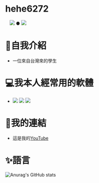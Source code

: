 # hehe6272
　<img src="https://img.shields.io/badge/YouTUbe-%E7%8E%9F%E7%8F%84MinXuan-7289DA.svg?logo=YouTUbe&style=social">
    ●
    <img src="https://img.shields.io/badge/Discord-.minxuan20061009-7289DA.svg?logo=discord&style=social">
# 👤自我介紹
* 一位來自台灣來的學生
# 💻我本人經常用的軟體
- <img src="https://img.shields.io/badge/Adobe-photoshop-00C8FF.svg?logo=adobe-photoshop&style=plastic">
    <img src="https://img.shields.io/badge/Adobe%20-illustrator-FF7C00.svg?logo=adobe-illustrator&style=plastic">
    <img src="https://img.shields.io/badge/Adobe-lightroom%20classic-ADD5EC.svg?logo=adobe-lightroom-classic&style=plastic">
# 🔗我的連結
- 這是我的[YouTube](https://youtube.com/@MinXuan_tw?si=guNYBxlWnlIersH7)
# ✨語言
![Anurag's GitHub stats](https://github-readme-stats.vercel.app/api?username=hehe6272&show_icons=true&theme=radical)
